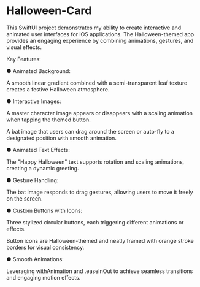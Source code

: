 # Halloween-Card
This SwiftUI project demonstrates my ability to create interactive and animated user interfaces for iOS applications. The Halloween-themed app provides an engaging experience by combining animations, gestures, and visual effects.

Key Features:

● Animated Background:

A smooth linear gradient combined with a semi-transparent leaf texture creates a festive Halloween atmosphere.

● Interactive Images:

A master character image appears or disappears with a scaling animation when tapping the themed button.

A bat image that users can drag around the screen or auto-fly to a designated position with smooth animation.

● Animated Text Effects:

The "Happy Halloween" text supports rotation and scaling animations, creating a dynamic greeting.

● Gesture Handling:

The bat image responds to drag gestures, allowing users to move it freely on the screen.

● Custom Buttons with Icons:

Three stylized circular buttons, each triggering different animations or effects.

Button icons are Halloween-themed and neatly framed with orange stroke borders for visual consistency.

● Smooth Animations:

Leveraging withAnimation and .easeInOut to achieve seamless transitions and engaging motion effects.
